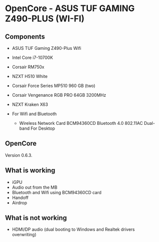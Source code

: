 # OpenCore - ASUS TUF GAMING Z490-PLUS (WI-FI)

## Components

- ASUS TUF Gaming Z490-Plus Wifi
- Intel Core i7-10700K

- Corsair RM750x
- NZXT H510 White
- Corsair Force Series MP510 960 GB (two)
- Corsair Vengenance RGB PRO 64GB 3200MHz
- NZXT Kraken X63

- For Wifi and Bluetooth
  - Wireless Network Card BCM94360CD Bluetooth 4.0 802.11AC Dual-band For Desktop

## OpenCore

Version 0.6.3.

## What is working

- iGPU
- Audio out from the MB
- Bluetooth and Wifi using BCM94360CD card
- Handoff
- Airdrop

## What is not working

- HDMI/DP audio (dual booting to Windows and Realtek drivers overwriting)
